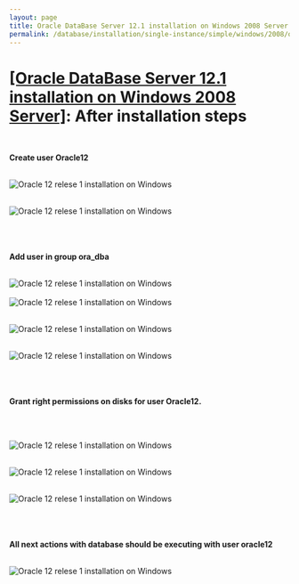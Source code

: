 ```yaml
---
layout: page
title: Oracle DataBase Server 12.1 installation on Windows 2008 Server - After installation steps
permalink: /database/installation/single-instance/simple/windows/2008/oracle/12.1/steps-after-installation/
---
```


# <a href="/database/installation/single-instance/simple/windows/2008/oracle/12.1/">[Oracle DataBase Server 12.1 installation on Windows 2008 Server]</a>: After installation steps

<br/>

<strong>Create user Oracle12</strong>
<br/><br/>


<img src="http://img.oradba.net/database/windows/2008/oracle/12.1/install/after_installation/oracle12R1_database_after_installation_01.png" border="0" alt="Oracle 12 relese 1 installation on Windows"><br/><br/>

<img src="http://img.oradba.net/database/windows/2008/oracle/12.1/install/after_installation/oracle12R1_database_after_installation_02.png" border="0" alt="Oracle 12 relese 1 installation on Windows"><br/><br/>

<br/><br/>
<strong>Add user in group ora_dba</strong>
<br/><br/>

<img src="http://img.oradba.net/database/windows/2008/oracle/12.1/install/after_installation/oracle12R1_database_after_installation_03.png" border="0" alt="Oracle 12 relese 1 installation on Windows"><br/><br/>
<img src="http://img.oradba.net/database/windows/2008/oracle/12.1/install/after_installation/oracle12R1_database_after_installation_04.png" border="0" alt="Oracle 12 relese 1 installation on Windows"><br/><br/>



<img src="http://img.oradba.net/database/windows/2008/oracle/12.1/install/after_installation/oracle12R1_database_after_installation_05.png" border="0" alt="Oracle 12 relese 1 installation on Windows"><br/><br/>



<img src="http://img.oradba.net/database/windows/2008/oracle/12.1/install/after_installation/oracle12R1_database_after_installation_06.png" border="0" alt="Oracle 12 relese 1 installation on Windows"><br/><br/>

<br/><br/>
<strong>Grant right permissions on disks for user Oracle12.</strong><br/>

<br/><br/>

<img src="http://img.oradba.net/database/windows/2008/oracle/12.1/install/after_installation/oracle12R1_database_after_installation_07.png" border="0" alt="Oracle 12 relese 1 installation on Windows"><br/><br/>


<img src="http://img.oradba.net/database/windows/2008/oracle/12.1/install/after_installation/oracle12R1_database_after_installation_08.png" border="0" alt="Oracle 12 relese 1 installation on Windows"><br/><br/>

<img src="http://img.oradba.net/database/windows/2008/oracle/12.1/install/after_installation/oracle12R1_database_after_installation_09.png" border="0" alt="Oracle 12 relese 1 installation on Windows"><br/><br/>


<br/><br/>
<strong>All next actions with database should be executing with user oracle12</strong>
<br/><br/>

<img src="http://img.oradba.net/database/windows/2008/oracle/12.1/install/after_installation/oracle12R1_database_after_installation_10.png" border="0" alt="Oracle 12 relese 1 installation on Windows"><br/><br/>
